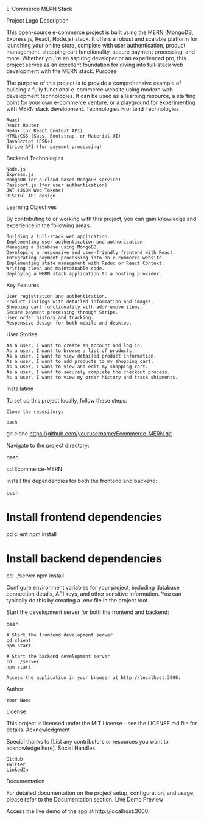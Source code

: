 E-Commerce MERN Stack

Project Logo
Description

This open-source e-commerce project is built using the MERN (MongoDB, Express.js, React, Node.js) stack. It offers a robust and scalable platform for launching your online store, complete with user authentication, product management, shopping cart functionality, secure payment processing, and more. Whether you're an aspiring developer or an experienced pro, this project serves as an excellent foundation for diving into full-stack web development with the MERN stack.
Purpose

The purpose of this project is to provide a comprehensive example of building a fully functional e-commerce website using modern web development technologies. It can be used as a learning resource, a starting point for your own e-commerce venture, or a playground for experimenting with MERN stack development.
Technologies
Frontend Technologies

    React
    React Router
    Redux (or React Context API)
    HTML/CSS (Sass, Bootstrap, or Material-UI)
    JavaScript (ES6+)
    Stripe API (for payment processing)

Backend Technologies

    Node.js
    Express.js
    MongoDB (or a cloud-based MongoDB service)
    Passport.js (for user authentication)
    JWT (JSON Web Tokens)
    RESTful API design

Learning Objectives

By contributing to or working with this project, you can gain knowledge and experience in the following areas:

    Building a full-stack web application.
    Implementing user authentication and authorization.
    Managing a database using MongoDB.
    Developing a responsive and user-friendly frontend with React.
    Integrating payment processing into an e-commerce website.
    Implementing state management with Redux or React Context.
    Writing clean and maintainable code.
    Deploying a MERN stack application to a hosting provider.

Key Features

    User registration and authentication.
    Product listings with detailed information and images.
    Shopping cart functionality with add/remove items.
    Secure payment processing through Stripe.
    User order history and tracking.
    Responsive design for both mobile and desktop.

User Stories

    As a user, I want to create an account and log in.
    As a user, I want to browse a list of products.
    As a user, I want to view detailed product information.
    As a user, I want to add products to my shopping cart.
    As a user, I want to view and edit my shopping cart.
    As a user, I want to securely complete the checkout process.
    As a user, I want to view my order history and track shipments.

Installation

To set up this project locally, follow these steps:

    Clone the repository:

    bash

git clone https://github.com/yourusername/Ecommerce-MERN.git

Navigate to the project directory:

bash

cd Ecommerce-MERN

Install the dependencies for both the frontend and backend:

bash

# Install frontend dependencies
cd client
npm install

# Install backend dependencies
cd ../server
npm install

Configure environment variables for your project, including database connection details, API keys, and other sensitive information. You can typically do this by creating a .env file in the project root.

Start the development server for both the frontend and backend:

bash

    # Start the frontend development server
    cd client
    npm start

    # Start the backend development server
    cd ../server
    npm start

    Access the application in your browser at http://localhost:3000.

Author

    Your Name

License

This project is licensed under the MIT License - see the LICENSE.md file for details.
Acknowledgment

Special thanks to [List any contributors or resources you want to acknowledge here].
Social Handles

    GitHub
    Twitter
    LinkedIn

Documentation

For detailed documentation on the project setup, configuration, and usage, please refer to the Documentation section.
Live Demo Preview

Access the live demo of the app at http://localhost:3000.
